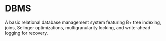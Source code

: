 # DBMS
A basic relational database management system featuring B+ tree indexing, joins, Selinger optimizations, multigranularity locking, and write-ahead logging for recovery. 
